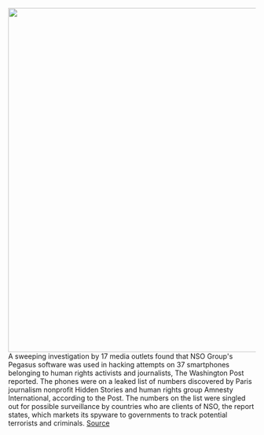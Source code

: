 <img src='https://cdn.vox-cdn.com/thumbor/fzNJpc0tOSnVsgSTG-VAVef9RYg=/0x0:2040x1360/1200x800/filters:focal(857x517:1183x843)/cdn.vox-cdn.com/uploads/chorus_image/image/69597978/acastro_180109_1777_0002.0.jpg' width='700px' /><br/>
A sweeping investigation by 17 media outlets found that NSO Group's Pegasus software was used in hacking attempts on 37 smartphones belonging to human rights activists and journalists, The Washington Post reported. The phones were on a leaked list of numbers discovered by Paris journalism nonprofit Hidden Stories and human rights group Amnesty International, according to the Post. The numbers on the list were singled out for possible surveillance by countries who are clients of NSO, the report states, which markets its spyware to governments to track potential terrorists and criminals.
<a href='https://www.theverge.com/2021/7/18/22582532/pegasus-nso-spyware-target-phones-journalists-activists-investigation'> Source <a/>